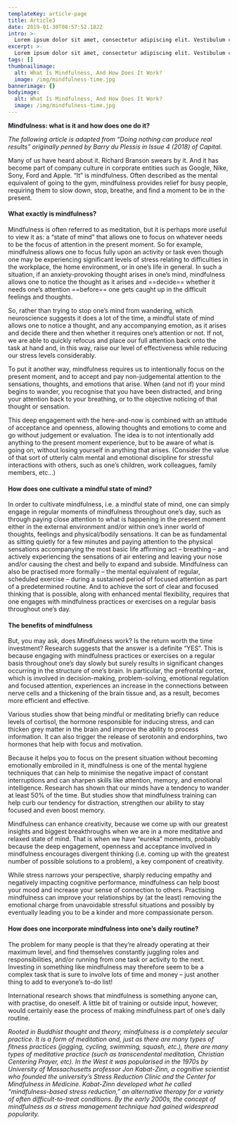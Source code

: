 ```yaml
---
templateKey: article-page
title: Article3
date: 2019-01-30T08:57:52.182Z
intro: >-
  Lorem ipsum dolor sit amet, consectetur adipiscing elit. Vestibulum consectetur tempor diam sit amet ornare. Integer egestas tempus risus, nec mattis massa imperdiet in. In in risus massa. Suspendisse sapien orci, lobortis vel interdum sit amet, sagittis sed nulla. Maecenas.
excerpt: >-
  Lorem ipsum dolor sit amet, consectetur adipiscing elit. Vestibulum consectetur tempor diam sit amet ornare. Integer egestas tempus risus, nec mattis massa imperdiet in. In in risus massa. Suspendisse sapien orci, lobortis vel interdum sit amet, sagittis sed nulla. Maecenas.
tags: []
thumbnailimage:
  alt: What Is Mindfulness, And How Does It Work?
  image: /img/mindfulness-time.jpg
bannerimage: {}
bodyimage:
  alt: What Is Mindfulness, And How Does It Work?
  image: /img/mindfulness-time.jpg
---
```


**Mindfulness: what is it and how does one do it?**

_The following article is adapted from “Doing nothing can produce real results” originally penned by Barry du Plessis in Issue 4 (2018) of Capital._

Many of us have heard about it. Richard Branson swears by it. And it has become part of company culture in corporate entities such as Google, Nike, Sony, Ford and Apple. “It” is mindfulness. Often described as the mental equivalent of going to the gym, mindfulness provides relief for busy people, requiring them to slow down, stop, breathe, and find a moment to be in the present.

<h4>What exactly is mindfulness?</h4>

Mindfulness is often referred to as meditation, but it is perhaps more useful to view it as: a “state of mind” that allows one to focus on whatever needs to be the focus of attention in the present moment. So for example, mindfulness allows one to focus fully upon an activity or task even though one may be experiencing significant levels of stress relating to difficulties in the workplace, the home environment, or in one’s life in general. In such a situation, if an anxiety-provoking thought arises in one’s mind, mindfulness allows one to notice the thought as it arises and ==decide== whether it needs one’s attention ==before== one gets caught up in the difficult feelings and thoughts.

So, rather than trying to stop one’s mind from wandering, which neuroscience suggests it does a lot of the time, a mindful state of mind allows one to notice a thought, and any accompanying emotion, as it arises and decide there and then whether it requires one’s attention or not. If not, we are able to quickly refocus and place our full attention back onto the task at hand and, in this way, raise our level of effectiveness while reducing our stress levels considerably.

To put it another way, mindfulness requires us to intentionally focus on the present moment, and to accept and pay non-judgemental attention to the sensations, thoughts, and emotions that arise. When (and not if) your mind begins to wander, you recognise that you have been distracted, and bring your attention back to your breathing, or to the objective noticing of that thought or sensation.

This deep engagement with the here-and-now is combined with an attitude of acceptance and openness, allowing thoughts and emotions to come and go without judgement or evaluation. The idea is to not intentionally add anything to the present moment experience, but to be aware of what is going on, without losing yourself in anything that arises. (Consider the value of that sort of utterly calm mental and emotional discipline for stressful interactions with others, such as one’s children, work colleagues, family members, etc...)

<h4>How does one cultivate a mindful state of mind?</h4>

In order to cultivate mindfulness, i.e. a mindful state of mind, one can simply engage in regular moments of mindfulness throughout one’s day, such as through paying close attention to what is happening in the present moment either in the external environment and/or within one’s inner world of thoughts, feelings and physical/bodily sensations. It can be as fundamental as sitting quietly for a few minutes and paying attention to the physical sensations accompanying the most basic life affirming act – breathing – and actively experiencing the sensations of air entering and leaving your nose and/or causing the chest and belly to expand and subside. Mindfulness can also be practised more formally – the mental equivalent of regular, scheduled exercise – during a sustained period of focused attention as part of a predetermined routine. And to achieve the sort of clear and focused thinking that is possible, along with enhanced mental flexibility, requires that one engages with mindfulness practices or exercises on a regular basis throughout one’s day.

<h4>The benefits of mindfulness</h4>

But, you may ask, does Mindfulness work? Is the return worth the time investment? Research suggests that the answer is a definite “YES”. This is because engaging with mindfulness practices or exercises on a regular basis throughout one’s day slowly but surely results in significant changes occurring in the structure of one’s brain. In particular, the prefrontal cortex, which is involved in decision-making, problem-solving, emotional regulation and focused attention, experiences an increase in the connections between nerve cells and a thickening of the brain tissue and, as a result, becomes more efficient and effective.

Various studies show that being mindful or meditating briefly can reduce levels of cortisol, the hormone responsible for inducing stress, and can thicken grey matter in the brain and improve the ability to process information. It can also trigger the release of serotonin and endorphins, two hormones that help with focus and motivation.

Because it helps you to focus on the present situation without becoming emotionally embroiled in it, mindfulness is one of the mental hygiene techniques that can help to minimise the negative impact of constant interruptions and can sharpen skills like attention, memory, and emotional intelligence. Research has shown that our minds have a tendency to wander at least 50% of the time. But studies show that mindfulness training can help curb our tendency for distraction, strengthen our ability to stay focused and even boost memory.

Mindfulness can enhance creativity, because we come up with our greatest insights and biggest breakthroughs when we are in a more meditative and relaxed state of mind. That is when we have “eureka” moments, probably because the deep engagement, openness and acceptance involved in mindfulness encourages divergent thinking (i.e. coming up with the greatest number of possible solutions to a problem), a key component of creativity.

While stress narrows your perspective, sharply reducing empathy and negatively impacting cognitive performance, mindfulness can help boost your mood and increase your sense of connection to others. Practising mindfulness can improve your relationships by (at the least) removing the emotional charge from unavoidable stressful situations and possibly by eventually leading you to be a kinder and more compassionate person.

<h4>How does one incorporate mindfulness into one’s daily routine?</h4>

The problem for many people is that they’re already operating at their maximum level, and find themselves constantly juggling roles and responsibilities, and/or running from one task or activity to the next. Investing in something like mindfulness may therefore seem to be a complex task that is sure to involve lots of time and money – just another thing to add to everyone’s to-do list!

International research shows that mindfulness is something anyone can, with practise, do oneself. A little bit of training or outside input, however, would certainly ease the process of making mindfulness part of one’s daily routine.

_Rooted in Buddhist thought and theory, mindfulness is a completely secular practice. It is a form of meditation and, just as there are many types of fitness practices (jogging, cycling, swimming, squash, etc.), there are many types of meditative practice (such as transcendental meditation, Christian Centering Prayer, etc). In the West it was popularised in the 1970s by University of Massachusetts professor Jon Kabat-Zinn, a cognitive scientist who founded the university’s Stress Reduction Clinic and the Center for Mindfulness in Medicine. Kabat-Zinn developed what he called “mindfulness-based stress reduction,” an alternative therapy for a variety of often difficult-to-treat conditions. By the early 2000s, the concept of mindfulness as a stress management technique had gained widespread popularity._
